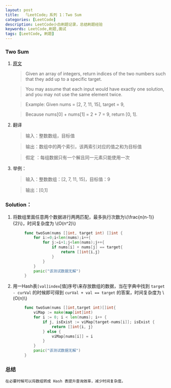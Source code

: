 ```yaml
---
layout: post
title:  「LeetCode」系列 1：Two Sum
categories: [LeetCode]
description: LeetCode小白刷题记录，总结刷题经验
keywords: LeetCode,刷题,面试
tags: [LeetCode, 刷题]
---
```

### Two Sum

1. [原文][href1]

    > Given an array of integers, return indices of the two numbers such that they add up to a specific target.

    > You may assume that each input would have exactly one solution, and you may not use the same element twice.

    > Example:
    Given nums = [2, 7, 11, 15], target = 9,

    > Because nums[0] + nums[1] = 2 + 7 = 9,
    return [0, 1].

1. 翻译

    > 输入：整数数组，目标值

    > 输出：数组中的两个索引，该两索引对应的值之和为目标值

    > 假定 ：每组数据只有一个解且同一元素只能使用一次

1. 举例：

    > 输入：整数数组：[2, 7, 11, 15]，目标值：9

    > 输出：[0,1]

### Solution：
1. 将数组里面任意两个数据进行两两匹配，最多执行次数为\\(\frac{n(n-1)}{2}\\)，时间复杂度为 \\(O(n^2)\\)

   ```go
        func twoSum(nums []int, target int) []int { 
            for i:=0;i<len(nums);i++{
                for j:=i+1;j<len(nums);j++{
                    if nums[i] + nums[j] == target{
                        return []int{i,j}
                    }
                }
            }
            panic("该测试数据无解")
        }
   ```

1. 用一Hash表```[val]index```\[值]序号\来存放数组的数据，当在字典中找到 ```target - curVal``` 的时候即可得到 ```curVal + val == target``` 的答案，时间复杂度为 \\(O(n)\\)

   ```go
        func twoSum(nums []int,target int)[]int{
        	viMap := make(map[int]int)
	        for i := 0; i < len(nums); i++ {
                if j, isExist := viMap[target-nums[i]]; isExist {
                    return []int{i, j}
                } else {
                    viMap[nums[i]] = i
                }
	        }
	        panic("该测试数据无解") 
        }
   ```
### 总结
    在必要时候可以将数组转成 Hash 表提升查询效率，减少时间复杂度。

    

[href1]: https://leetcode.com/problems/two-sum/description/
